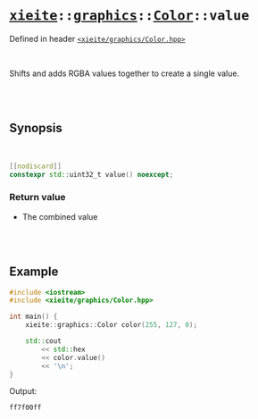 # [`xieite`](../../../README.md)`::`[`graphics`](../../../docs/graphics.md)`::`[`Color`](../../../docs/graphics/Color.md)`::value`
Defined in header [`<xieite/graphics/Color.hpp>`](../../../include/xieite/graphics/Color.hpp)

<br/>

Shifts and adds RGBA values together to create a single value.

<br/><br/>

## Synopsis

<br/>

```cpp
[[nodiscard]]
constexpr std::uint32_t value() noexcept;
```
### Return value
- The combined value

<br/><br/>

## Example
```cpp
#include <iostream>
#include <xieite/graphics/Color.hpp>

int main() {
	xieite::graphics::Color color(255, 127, 0);

	std::cout
		<< std::hex
		<< color.value()
		<< '\n';
}
```
Output:
```
ff7f00ff
```
